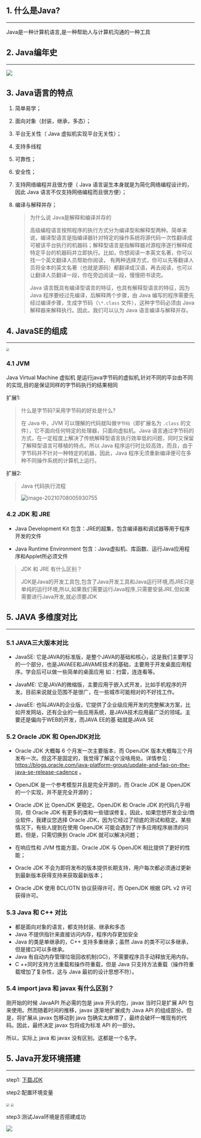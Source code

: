 ## 1. 什么是Java?

***

Java是一种计算机语言,是一种帮助人与计算机沟通的一种工具

## 2. Java编年史

***

![](.img/2275941-20210109131015044-1997267697.png)

## 3. Java语言的特点

1. 简单易学；

2. 面向对象（封装，继承，多态）；

3. 平台无关性（ Java 虚拟机实现平台无关性）；

4. 支持多线程

5. 可靠性；

6. 安全性；

7. 支持网络编程并且很方便（ Java 语言诞生本身就是为简化网络编程设计的，因此 Java 语言不仅支持网络编程而且很方便）；

8. 编译与解释并存；

   >为什么说 Java是解释和编译并存的
   >
   >高级编程语言按照程序的执行方式分为编译型和解释型两种。简单来说，编译型语言是指编译器针对特定的操作系统将源代码一次性翻译成可被该平台执行的机器码；解释型语言是指解释器对源程序逐行解释成特定平台的机器码并立即执行。比如，你想阅读一本英文名著，你可以找一个英文翻译人员帮助你阅读， 有两种选择方式，你可以先等翻译人员将全本的英文名著（也就是源码）都翻译成汉语，再去阅读，也可以让翻译人员翻译一段，你在旁边阅读一段，慢慢把书读完。
   >
   >Java 语言既具有编译型语言的特征，也具有解释型语言的特征，因为 Java 程序要经过先编译，后解释两个步骤，由 Java 编写的程序需要先经过编译步骤，生成字节码（`\*.class` 文件），这种字节码必须由 Java 解释器来解释执行。因此，我们可以认为 Java 语言编译与解释并存。



## 4. JavaSE的组成

***

<img src=".img/2275941-20210109131817494-1256753451.png" style="zoom:50%;" />

### 4.1 JVM

Java Virtual Machine 虚拟机  是运行java字节码的虚拟机,针对不同的平台由不同的实现,目的是保证同样的字节码执行的结果相同

扩展1:

> 什么是字节码?采用字节码的好处是什么?
>
> 在 Java 中，JVM 可以理解的代码就叫做`字节码`（即扩展名为 `.class` 的文件），它不面向任何特定的处理器，只面向虚拟机。Java 语言通过字节码的方式，在一定程度上解决了传统解释型语言执行效率低的问题，同时又保留了解释型语言可移植的特点。所以 Java 程序运行时比较高效，而且，由于字节码并不针对一种特定的机器，因此，Java 程序无须重新编译便可在多种不同操作系统的计算机上运行。

扩展2:

>Java 代码执行流程
>
>![image-20210708005930755](.img/image-20210708005930755.png)

### 4.2 JDK  和 JRE

+ Java Development Kit  包含：JRE的超集，包含编译器和调试器等用于程序开发的文件 

+ Java Runtime Environment  包含：Java虚拟机、库函数、运行Java应用程序和Applet所必须文件 

> JDK 和 JRE 有什么区别？
>
> JDK是Java的开发工具包,包含了Java开发工具和Java运行环境,而JRE只是单纯的运行环境,所以,如果我们需要运行Java程序,只需要安装JRE,但如果需要进行Java开发,就必须要JDK

## 5. JAVA 多维度对比

***

### 5.1  JAVA三大版本对比

+ JavaSE: 它是JAVA的标准版，是整个JAVA的基础和核心，这是我们主要学习的一个部分，也是JAVAEE和JAVAME技术的基础，主要用于开发桌面应用程序。学会后可以做一些简单的桌面应用 如：扫雷，连连看等。 

+ JavaME: 它是JAVA的微缩版，主要应用于嵌入式开发，比如手机程序的开发。目前来说就业范围不是很广，在一些城市可能相对的不好找工作。 

+ JavaEE: 也叫JAVA的企业版，它提供了企业级应用开发的完整解决方案，比如开发网站，还有企业的一些应用系统，是JAVA技术应用最广泛的领域。主要还是偏向于WEB的开发，而JAVA EE的基 础就是JAVA SE

### 5.2  Oracle JDK 和 OpenJDK对比

+ Oracle JDK 大概每 6 个月发一次主要版本，而 OpenJDK 版本大概每三个月发布一次。但这不是固定的，我觉得了解这个没啥用处。详情参见：https://blogs.oracle.com/java-platform-group/update-and-faq-on-the-java-se-release-cadence 。

+ OpenJDK 是一个参考模型并且是完全开源的，而 Oracle JDK 是 OpenJDK 的一个实现，并不是完全开源的；

+ Oracle JDK 比 OpenJDK 更稳定。OpenJDK 和 Oracle JDK 的代码几乎相同，但 Oracle JDK 有更多的类和一些错误修复。因此，如果您想开发企业/商业软件，我建议您选择 Oracle JDK，因为它经过了彻底的测试和稳定。某些情况下，有些人提到在使用 OpenJDK 可能会遇到了许多应用程序崩溃的问题，但是，只需切换到 Oracle JDK 就可以解决问题；

+ 在响应性和 JVM 性能方面，Oracle JDK 与 OpenJDK 相比提供了更好的性能；

+ Oracle JDK 不会为即将发布的版本提供长期支持，用户每次都必须通过更新到最新版本获得支持来获取最新版本；

+ Oracle JDK 使用 BCL/OTN 协议获得许可，而 OpenJDK 根据 GPL v2 许可获得许可。

###   5.3  Java 和 C++ 对比

- 都是面向对象的语言，都支持封装、继承和多态
- Java 不提供指针来直接访问内存，程序内存更加安全
- Java 的类是单继承的，C++ 支持多重继承；虽然 Java 的类不可以多继承，但是接口可以多继承。
- Java 有自动内存管理垃圾回收机制(GC)，不需要程序员手动释放无用内存。
- C ++同时支持方法重载和操作符重载，但是 Java 只支持方法重载（操作符重载增加了复杂性，这与 Java 最初的设计思想不符）。

### 5.4 import java 和 javax 有什么区别？

刚开始的时候 JavaAPI 所必需的包是 java 开头的包，javax 当时只是扩展 API 包来使用。然而随着时间的推移，javax 逐渐地扩展成为 Java API 的组成部分。但是，将扩展从 javax 包移动到 java 包确实太麻烦了，最终会破坏一堆现有的代码。因此，最终决定 javax 包将成为标准 API 的一部分。

所以，实际上 java 和 javax 没有区别。这都是一个名字。

## 5. Java开发环境搭建

***

step1: [下载JDK](https://www.oracle.com/technetwork/java/javase/downloads/jdk8-downloads-2133151.html)

step2:配置环境变量

<img src=".img/2275941-20210109133245625-1911049726.png" style="zoom:50%;" />

<img src=".img/2275941-20210109133322186-1979971166.png" style="zoom:50%;" />

step3:测试Java环境是否搭建成功

![](.img/2275941-20210109133408870-467882524.png)

